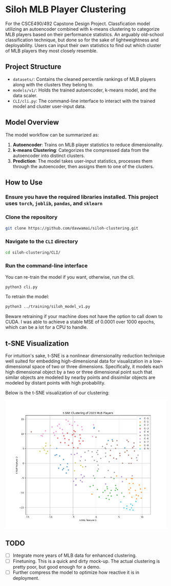 # Siloh MLB Player Clustering

For the CSCE490/492 Capstone Design Project. Classfication model utilizing an autoencoder combined with k-means clustering to categorize MLB players based on their performance statistics. An arguably old-school classification technique, but done so for the sake of lightweightness and deployability. Users can input their own statistics to find out which cluster of MLB players they most closely resemble.

## Project Structure

- `datasets/`: Contains the cleaned percentile rankings of MLB players along with the clusters they belong to.
- `models/v1/`: Holds the trained autoencoder, k-means model, and the data scaler.
- `CLI/cli.py`: The command-line interface to interact with the trained model and cluster user-input data.

## Model Overview

The model workflow can be summarized as:

1. **Autoencoder**: Trains on MLB player statistics to reduce dimensionality.
2. **k-means Clustering**: Categorizes the compressed data from the autoencoder into distinct clusters.
3. **Prediction**: The model takes user-input statistics, processes them through the autoencoder, then assigns them to one of the clusters.

## How to Use

### Ensure you have the required libraries installed. This project uses `torch`, `joblib`, `pandas`, and `sklearn`

### Clone the repository

```bash
git clone https://github.com/davwamai/siloh-clustering.git
```

### Navigate to the `CLI` directory

```bash
cd siloh-clustering/CLI/
```

### Run the command-line interface

You can re-train the model if you want, otherwise, run the cli.

```bash
python3 cli.py
```

To retrain the model:

```bash
python3 ../training/siloh_model_v1.py
```

Beware retraining if your machine does not have the option to call down to CUDA. I was able to achieve a stable MSE of 0.0001 over 1000 epochs, which can be a lot for a CPU to handle.

## t-SNE Visualization

For intuition's sake, t-SNE is a nonlinear dimensionality reduction technique well suited for embedding high-dimensional data for visualization in a low-dimensional space of two or three dimensions. Specifically, it models each high dimensional object by a two or three dimensional point such that similar objects are modeled by nearby points and dissimilar objects are modeled by distant points with high probability.

Below is the t-SNE visualization of our clustering:

![t-SNE Plot](tsne_plots/v1/tsne_v1.png)

## TODO

- [ ] Integrate more years of MLB data for enhanced clustering.
- [ ] Finetuning. This is a quick and dirty mock-up. The actual clustering is pretty poor, but good enough for a demo.
- [ ] Further compress the model to optimize how reactive it is in deployment.
